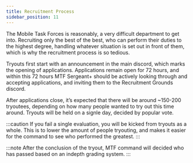 ```yaml
---
title: Recruitment Process
sidebar_position: 11
---
```


The Mobile Task Forces is reasonably, a very difficult department to get into. Recruiting only the best of the best, who can perform their duties to the highest degree, handling whatever situation is set out in front of them, which is why the recruitment process is so tedious.

Tryouts first start with an announcement in the main discord, which marks the opening of applications. Applications remain open for 72 hours, and within this 72 hours MTF Sergeant+ should be actively looking through and accepting applications, and inviting them to the Recruitment Grounds discord.

After applications close, it’s expected that there will be around ~150-200 tryoutees, depending on how many people wanted to try out this time around. Tryouts will be held on a signle day, decided by popular vote.

:::caution
If you fail a single evaluation, you will be kicked from tryouts as a whole. This is to lower the amount of people tryouting, and makes it easier for the command to see who performed the greatest.
:::

:::note
After the conclusion of the tryout, MTF command will decided who has passed based on an indepth grading system.
:::
